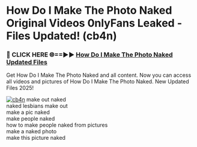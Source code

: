 # How Do I Make The Photo Naked Original Videos 0nlyFans Leaked - Files Updated! (cb4n)

<h3>🔴 CLICK HERE 🌐==►► <a href="https://tinyurl.com/up5wt9bj" rel="nofollow">How Do I Make The Photo Naked Updated Files</a></h3>

Get How Do I Make The Photo Naked and all content. Now you can access all videos and pictures of How Do I Make The Photo Naked. New Updated Files 2025!

[![cb4n](https://i.imgur.com/ABiUzMV.gif)](https://tinyurl.com/up5wt9bj)
make out naked<br>
naked lesbians make out<br>
make a pic naked<br>
make people naked<br>
how to make people naked from pictures<br>
make a naked photo<br>
make this picture naked